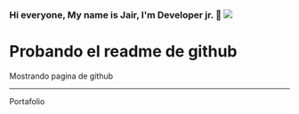 ### Hi everyone, My name is Jair, I'm Developer jr. 👋 <img src="https://lh3.googleusercontent.com/a/ACg8ocIurHHyZHemsugbfTAhIGK_mkbI5gvmFYunVkP-sF115JAilEvq8UJoXELeowFTzj7cXkQ89D9HOLMpbbeSiQBVvjJV8SkS=s288-c-no">

<h1> Probando el readme de github </h1>

<p>
  Mostrando pagina de github <hr>
  Portafolio
</p>
